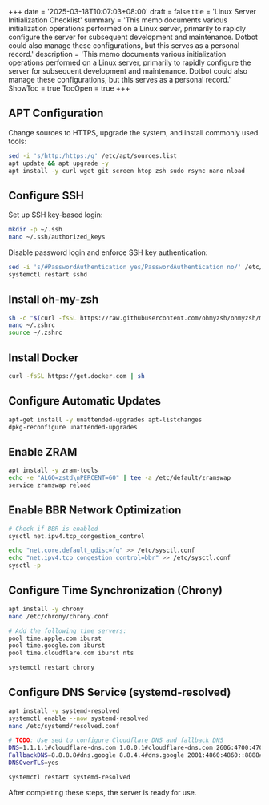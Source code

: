 +++
date = '2025-03-18T10:07:03+08:00'
draft = false
title = 'Linux Server Initialization Checklist'
summary = 'This memo documents various initialization operations performed on a Linux server, primarily to rapidly configure the server for subsequent development and maintenance. Dotbot could also manage these configurations, but this serves as a personal record.'
description = 'This memo documents various initialization operations performed on a Linux server, primarily to rapidly configure the server for subsequent development and maintenance. Dotbot could also manage these configurations, but this serves as a personal record.'
ShowToc = true
TocOpen = true
+++

## APT Configuration

Change sources to HTTPS, upgrade the system, and install commonly used tools:

```bash
sed -i 's/http:/https:/g' /etc/apt/sources.list
apt update && apt upgrade -y
apt install -y curl wget git screen htop zsh sudo rsync nano nload
```

## Configure SSH

Set up SSH key-based login:

```bash
mkdir -p ~/.ssh
nano ~/.ssh/authorized_keys
```

Disable password login and enforce SSH key authentication:

```bash
sed -i 's/#PasswordAuthentication yes/PasswordAuthentication no/' /etc/ssh/sshd_config
systemctl restart sshd
```

## Install oh-my-zsh

```bash
sh -c "$(curl -fsSL https://raw.githubusercontent.com/ohmyzsh/ohmyzsh/master/tools/install.sh)"
nano ~/.zshrc
source ~/.zshrc
```

## Install Docker

```bash
curl -fsSL https://get.docker.com | sh
```

## Configure Automatic Updates

```bash
apt-get install -y unattended-upgrades apt-listchanges
dpkg-reconfigure unattended-upgrades
```

## Enable ZRAM

```bash
apt install -y zram-tools
echo -e "ALGO=zstd\nPERCENT=60" | tee -a /etc/default/zramswap
service zramswap reload
```

## Enable BBR Network Optimization

```bash
# Check if BBR is enabled
sysctl net.ipv4.tcp_congestion_control

echo "net.core.default_qdisc=fq" >> /etc/sysctl.conf
echo "net.ipv4.tcp_congestion_control=bbr" >> /etc/sysctl.conf
sysctl -p
```

## Configure Time Synchronization (Chrony)

```bash
apt install -y chrony
nano /etc/chrony/chrony.conf
```

```bash
# Add the following time servers:
pool time.apple.com iburst
pool time.google.com iburst
pool time.cloudflare.com iburst nts
```

```bash
systemctl restart chrony
```

## Configure DNS Service (systemd-resolved)

```bash
apt install -y systemd-resolved
systemctl enable --now systemd-resolved
nano /etc/systemd/resolved.conf
```

```bash
# TODO: Use sed to configure Cloudflare DNS and fallback DNS
DNS=1.1.1.1#cloudflare-dns.com 1.0.0.1#cloudflare-dns.com 2606:4700:4700::1111#cloudflare-dns.com 2606:4700:4700::1001#cloudflare-dns.com
FallbackDNS=8.8.8.8#dns.google 8.8.4.4#dns.google 2001:4860:4860::8888#dns.google 2001:4860:4860::8844#dns.google 9.9.9.9#dns.quad9.net 149.112.112.112#dns.quad9.net 2620:fe::fe#dns.quad9.net 2620:fe::9#dns.quad9.net
DNSOverTLS=yes
```

```bash
systemctl restart systemd-resolved
```

After completing these steps, the server is ready for use.
